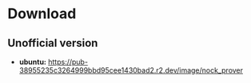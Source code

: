 # Download

## Unofficial version

- **ubuntu:** https://pub-38955235c3264999bbd95cee1430bad2.r2.dev/image/nock_prover

